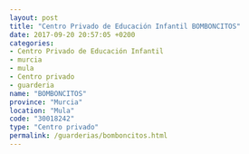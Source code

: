 ```yaml
---
layout: post
title: "Centro Privado de Educación Infantil BOMBONCITOS"
date: 2017-09-20 20:57:05 +0200
categories:
- Centro Privado de Educación Infantil
- murcia
- mula
- Centro privado
- guarderia
name: "BOMBONCITOS"
province: "Murcia"
location: "Mula"
code: "30018242"
type: "Centro privado"
permalink: /guarderias/bomboncitos.html
---
```


